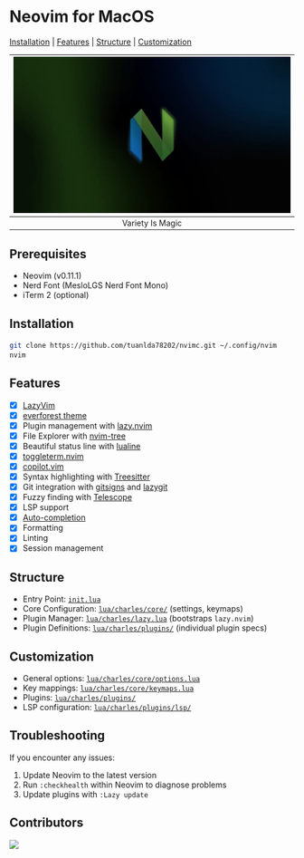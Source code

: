 # Neovim for MacOS

[Installation](#installation) | [Features](#features) | [Structure](#structure) | [Customization](#customization)

| ![nvidia-docker](https://github.com/tuanlda78202/nvimc/blob/main/assets/neovim.jpeg) |
|:--:|
| Variety Is Magic|

## Prerequisites

* Neovim (v0.11.1)
* Nerd Font (MesloLGS Nerd Font Mono)
* iTerm 2 (optional)

## Installation
```bash
git clone https://github.com/tuanlda78202/nvimc.git ~/.config/nvim
nvim
```
## Features

- [x] [LazyVim](https://github.com/LazyVim/LazyVim)
- [x] [everforest theme](https://github.com/sainnhe/everforest)
- [x] Plugin management with [lazy.nvim](https://github.com/folke/lazy.nvim)
- [x] File Explorer with [nvim-tree](https://github.com/nvim-tree/nvim-tree.lua)
- [x] Beautiful status line with [lualine](https://github.com/nvim-lualine/lualine.nvim)
- [x] [toggleterm.nvim](https://github.com/akinsho/toggleterm.nvim)
- [x] [copilot.vim](https://github.com/github/copilot.vim)
- [x] Syntax highlighting with [Treesitter](https://github.com/nvim-treesitter/nvim-treesitter)
- [x] Git integration with [gitsigns](https://github.com/lewis6991/gitsigns.nvim) and [lazygit](https://github.com/kdheepak/lazygit.nvim)
- [x] Fuzzy finding with [Telescope](https://github.com/nvim-telescope/telescope.nvim)
- [x] LSP support
- [x] [Auto-completion](https://github.com/hrsh7th/nvim-cmp)
- [x] Formatting
- [x] Linting
- [x] Session management

## Structure

*  Entry Point:  [`init.lua`](https://github.com/tuanlda78202/nvimc/blob/main/init.lua)
*  Core Configuration: [`lua/charles/core/`](https://github.com/tuanlda78202/nvimc/tree/main/lua/charles/core) (settings, keymaps)
*  Plugin Manager: [`lua/charles/lazy.lua`](https://github.com/tuanlda78202/nvimc/blob/main/lua/charles/lazy.lua) (bootstraps `lazy.nvim`)
*  Plugin Definitions: [`lua/charles/plugins/`](https://github.com/tuanlda78202/nvimc/tree/main/lua/charles/plugins) (individual plugin specs)

## Customization

- General options: [`lua/charles/core/options.lua`](https://github.com/tuanlda78202/nvimc/blob/main/lua/charles/core/options.lua)
- Key mappings: [`lua/charles/core/keymaps.lua`](https://github.com/tuanlda78202/nvimc/blob/main/lua/charles/core/keymaps.lua)
- Plugins: [`lua/charles/plugins/`](https://github.com/tuanlda78202/nvimc/tree/main/lua/charles/plugins)
- LSP configuration: [`lua/charles/plugins/lsp/`](https://github.com/tuanlda78202/nvimc/tree/main/lua/charles/plugins/lsp)

## Troubleshooting

If you encounter any issues:

1. Update Neovim to the latest version
2. Run `:checkhealth` within Neovim to diagnose problems
3. Update plugins with `:Lazy update`

## Contributors 
<a href="https://github.com/tuanlda78202/nvimc/graphs/contributors">
<img src="https://contrib.rocks/image?repo=tuanlda78202/nvimc" /></a>
</a>
